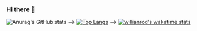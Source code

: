 ### Hi there 👋

<!--
**saurabhbakolia/saurabhbakolia** is a ✨ _special_ ✨ repository because its `README.md` (this file) appears on your GitHub profile.

Here are some ideas to get you started:

- 🔭 I’m currently working on ...
- 🌱 I’m currently learning ...
- 👯 I’m looking to collaborate on ...
- 🤔 I’m looking for help with ...
- 💬 Ask me about ...
- 📫 How to reach me: ...
- 😄 Pronouns: ...
- ⚡ Fun fact: ...
-->

![Anurag's GitHub stats](https://github-readme-stats.vercel.app/api?username=saurabhbakolia&show_icons=true&theme=radical)
-->
[![Top Langs](https://github-readme-stats.vercel.app/api/top-langs/?username=saurabhbakolia)](https://github.com/saurabhbakolia/github-readme-stats)
-->
[![willianrod's wakatime stats](https://github-readme-stats.vercel.app/api/wakatime?username=saurabhbakolia)](https://github.com/saurabhbakolia/github-readme-stats)
